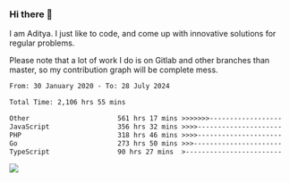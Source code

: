### Hi there 👋

I am Aditya. I just like to code, and come up with innovative solutions for regular problems.

Please note that a lot of work I do is on Gitlab and other branches than master, so my contribution graph will be complete mess.

<!--START_SECTION:waka-->

```txt
From: 30 January 2020 - To: 28 July 2024

Total Time: 2,106 hrs 55 mins

Other                      561 hrs 17 mins >>>>>>>------------------   26.64 %
JavaScript                 356 hrs 32 mins >>>>---------------------   16.92 %
PHP                        318 hrs 46 mins >>>>---------------------   15.13 %
Go                         273 hrs 50 mins >>>----------------------   13.00 %
TypeScript                 90 hrs 27 mins  >------------------------   04.29 %
```

<!--END_SECTION:waka-->

![](https://komarev.com/ghpvc/?username=BrainBuzzer)
